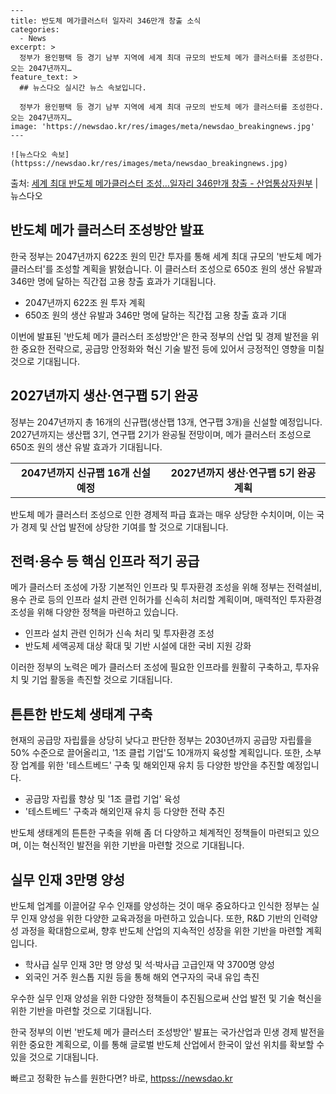     ---
    title: 반도체 메가클러스터 일자리 346만개 창출 소식
    categories:
      - News
    excerpt: >
      정부가 용인평택 등 경기 남부 지역에 세계 최대 규모의 반도체 메가 클러스터를 조성한다. 오는 2047년까지…
    feature_text: >
      ## 뉴스다오 실시간 뉴스 속보입니다.
    
      정부가 용인평택 등 경기 남부 지역에 세계 최대 규모의 반도체 메가 클러스터를 조성한다. 오는 2047년까지…
    image: 'https://newsdao.kr/res/images/meta/newsdao_breakingnews.jpg'
    ---
    
    ![뉴스다오 속보](httpss://newsdao.kr/res/images/meta/newsdao_breakingnews.jpg)

<p>출처: <a href="httpss://newsdao.kr/2987" rel="dofollow">세계 최대 반도체 메가클러스터 조성…일자리 346만개 창출  - 산업통상자원부</a> | 뉴스다오</p>

<h2 data-ke-size="size26">반도체 메가 클러스터 조성방안 발표</h2>

한국 정부는 2047년까지 622조 원의 민간 투자를 통해 세계 최대 규모의 '반도체 메가 클러스터'를 조성할 계획을 밝혔습니다. 이 클러스터 조성으로 650조 원의 생산 유발과 346만 명에 달하는 직간접 고용 창출 효과가 기대됩니다.

<ul>
  <li>2047년까지 622조 원 투자 계획</li>
  <li>650조 원의 생산 유발과 346만 명에 달하는 직간접 고용 창출 효과 기대</li>
</ul>

<p data-ke-size="size16">이번에 발표된 '반도체 메가 클러스터 조성방안'은 한국 정부의 산업 및 경제 발전을 위한 중요한 전략으로, 공급망 안정화와 혁신 기술 발전 등에 있어서 긍정적인 영향을 미칠 것으로 기대됩니다.</p>

<h2 data-ke-size="size24">2027년까지 생산·연구팹 5기 완공</h2>

정부는 2047년까지 총 16개의 신규팹(생산팹 13개, 연구팹 3개)을 신설할 예정입니다. 2027년까지는 생산팹 3기, 연구팹 2기가 완공될 전망이며, 메가 클러스터 조성으로 650조 원의 생산 유발 효과가 기대됩니다.

<table>
  <tr>
    <td style="text-align: center; height: 17px;"><b>2047년까지 신규팹 16개 신설 예정</b></td>
    <td style="text-align: center; height: 17px;"><b>2027년까지 생산·연구팹 5기 완공 계획</b></td>
  </tr>
</table>

<p data-ke-size="size16">반도체 메가 클러스터 조성으로 인한 경제적 파급 효과는 매우 상당한 수치이며, 이는 국가 경제 및 산업 발전에 상당한 기여를 할 것으로 기대됩니다.</p>

<h2 data-ke-size="size24">전력·용수 등 핵심 인프라 적기 공급</h2>

메가 클러스터 조성에 가장 기본적인 인프라 및 투자환경 조성을 위해 정부는 전력설비, 용수 관로 등의 인프라 설치 관련 인허가를 신속히 처리할 계획이며, 매력적인 투자환경 조성을 위해 다양한 정책을 마련하고 있습니다.

<ul>
  <li>인프라 설치 관련 인허가 신속 처리 및 투자환경 조성</li>
  <li>반도체 세액공제 대상 확대 및 기반 시설에 대한 국비 지원 강화</li>
</ul>

<p data-ke-size="size16">이러한 정부의 노력은 메가 클러스터 조성에 필요한 인프라를 원활히 구축하고, 투자유치 및 기업 활동을 촉진할 것으로 기대됩니다.</p>

<h2 data-ke-size="size24">튼튼한 반도체 생태계 구축</h2>

현재의 공급망 자립률을 상당히 낮다고 판단한 정부는 2030년까지 공급망 자립률을 50% 수준으로 끌어올리고, '1조 클럽 기업'도 10개까지 육성할 계획입니다. 또한, 소부장 업계를 위한 '테스트베드' 구축 및 해외인재 유치 등 다양한 방안을 추진할 예정입니다.

<ul>
  <li>공급망 자립률 향상 및 '1조 클럽 기업' 육성</li>
  <li>'테스트베드' 구축과 해외인재 유치 등 다양한 전략 추진</li>
</ul>

<p data-ke-size="size16">반도체 생태계의 튼튼한 구축을 위해 좀 더 다양하고 체계적인 정책들이 마련되고 있으며, 이는 혁신적인 발전을 위한 기반을 마련할 것으로 기대됩니다.</p>

<h2 data-ke-size="size24">실무 인재 3만명 양성</h2>

반도체 업계를 이끌어갈 우수 인재를 양성하는 것이 매우 중요하다고 인식한 정부는 실무 인재 양성을 위한 다양한 교육과정을 마련하고 있습니다. 또한, R&D 기반의 인력양성 과정을 확대함으로써, 향후 반도체 산업의 지속적인 성장을 위한 기반을 마련할 계획입니다.

<ul>
  <li>학사급 실무 인재 3만 명 양성 및 석·박사급 고급인재 약 3700명 양성</li>
  <li>외국인 거주 원스톱 지원 등을 통해 해외 연구자의 국내 유입 촉진</li>
</ul>

<p data-ke-size="size16">우수한 실무 인재 양성을 위한 다양한 정책들이 추진됨으로써 산업 발전 및 기술 혁신을 위한 기반을 마련할 것으로 기대됩니다.</p>

<p data-ke-size="size16">한국 정부의 이번 '반도체 메가 클러스터 조성방안' 발표는 국가산업과 민생 경제 발전을 위한 중요한 계획으로, 이를 통해 글로벌 반도체 산업에서 한국이 앞선 위치를 확보할 수 있을 것으로 기대됩니다.</p> 

빠르고 정확한 뉴스를 원한다면? 바로, <a href="httpss://newsdao.kr" rel="dofollow">httpss://newsdao.kr</a>


    